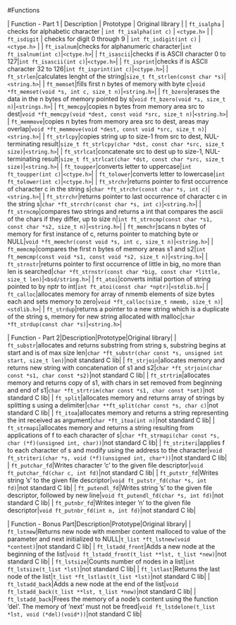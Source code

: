 #Functions

| Function - Part 1 | Description | Prototype | Original library |
| `ft_isalpha` | checks for alphabetic character | `int ft_isalpha(int c)` | `<ctype.h>` |
| `ft_isdigit` | checks for digit 0 through 9 | `int ft_isdigit(int c)` | `<ctype.h>` |
| `ft_isalnum`|checks for alphanumeric character|`int ft_isalnum(int c)`|`<ctype.h>`|
| `ft_isascii`|checks if is ASCII character 0 to 127|`int ft_isascii(int c)`|`<ctype.h>`|
| `ft_isprint`|checks if is ASCII character 32 to 126|`int ft_isprint(int c)`|`<ctype.h>`|
| `ft_strlen`|calculates lenght of the string|`size_t ft_strlen(const char *s)`|`<string.h>`|
| `ft_memset`|fills first n bytes of memory with byte c|`void *ft_memset(void *s, int c, size_t n)`|`<string.h>`|
| `ft_bzero`|erases the data in the n bytes of memory pointed by s|`void ft_bzero(void *s, size_t n)`|`<strings.h>`|
| `ft_memcpy`|copies n bytes from memory area src to dest|`void *ft_memcpy(void *dest, const void *src, size_t n)`|`<string.h>`|
| `ft_memmove`|copies n bytes from memory area src to dest, areas may overlap|`void *ft_memmove(void *dest, const void *src, size_t n)`|`<string.h>`|
| `ft_strlcpy`|copies string up to size-1 from src to dest, NUL-terminating result|`size_t ft_strlcpy(char *dst, const char *src, size_t size)`|`<string.h>`|
| `ft_strlcat`|concatenate src to dest up to size-1, NUL-terminating result|`size_t ft_strlcat(char *dst, const char *src, size_t size)`|`<string.h>`|
| `ft_toupper`|converts letter to uppercase|`int ft_toupper(int c)`|`<ctype.h>`|
| `ft_tolower`|converts letter to lowercase|`int ft_tolower(int c)`|`<ctype.h>`|
| `ft_strchr`|returns pointer to first occurrence of character c in the string s|`char *ft_strchr(const char *s, int c)`|`<string.h>`|
| `ft_strrchr`|returns pointer to last occurrence of character c in the string s|`char *ft_strrchr(const char *s, int c)`|`<string.h>`|
| `ft_strncmp`|compares two strings and returns a int that compares the ascii of the chars if they differ, up to size n|`int ft_strncmp(const char *s1, const char *s2, size_t n)`|`<string.h>`|
| `ft_memchr`|scans n bytes of memory for first instance of c, returns pointer to matching byte or NULL|`void *ft_memchr(const void *s, int c, size_t n)`|`<string.h>`|
| `ft_memcmp`|compares the first n bytes of memory areas s1 and s2|`int ft_memcmp(const void *s1, const void *s2, size_t n)`|`<string.h>`|
| `ft_strnstr`|returns pointer to first occurrence of little in big, no more than len is searched|`char *ft_strnstr(const char *big, const char *little, size_t len)`|`<bsd/string.h>`|
| `ft_atoi`|converts initial portion of string pointed to by nptr to int|`int ft_atoi(const char *nptr)`|`<stdlib.h>`|
| `ft_calloc`|allocates memory for array of nmemb elements of size bytes each and sets memory to zero|`void *ft_calloc(size_t nmemb, size_t n)`|`<stdlib.h>`|
| `ft_strdup`|returns  a pointer to a new string which is a duplicate of the string s, memory for new string allocated with malloc|`char *ft_strdup(const char *s)`|`<string.h>`|

| Function - Part 2|Description|Prototype|Original library|
| `ft_substr`|allocates and returns substring from string s, substring begins at start and is of max size len|`char *ft_substr(char const *s, unsigned int start, size_t len)`|noit standard C lib|
| `ft_strjoin`|allocates memory and returns new string with concatenation of s1 and s2|`char *ft_strjoin(char const *s1, char const *s2)`|not standard C lib|
| `ft_strtrim`|allocates memory and returns copy of s1, with chars in set removed from beginning and end of s1|`char *ft_strtrim(char const *s1, char const *set)`|not standard C lib|
| `ft_split`|allocates memory and returns array of strings by splitting s using a delimiter|`char **ft_split(char const *s, char c)`|not standard C lib|
| `ft_itoa`|allocates memory and returns a string representing the int received as argument|`char *ft_itoa(int n)`|not standard C lib|
| `ft_strmapi`|allocates memory and returns a string resulting from applications of f to each character of s|`char *ft_strmapi(char const *s, char (*f)(unsigned int, char))`|not standard C lib|
| `ft_striteri`|applies f to each character of s and modify using the address to the character|`void ft_striteri(char *s, void (*f)(unsigned int, char*))`|not standard C lib|
| `ft_putchar_fd`|Writes character ’c’ to the given file descriptor|`void ft_putchar_fd(char c, int fd)`|not standard C lib|
| `ft_putstr_fd`|Writes string ’s’ to the given file descriptor|`void ft_putstr_fd(char *s, int fd)`|not standard C lib|
| `ft_putendl_fd`|Writes string ’s’ to the given file descriptor, followed by new line|`void ft_putendl_fd(char *s, int fd)`|not standard C lib|
| `ft_putnbr_fd`|Writes integer ’n’ to the given file descriptor|`void ft_putnbr_fd(int n, int fd)`|not standard C lib|

| Function - Bonus Part|Description|Prototype|Original library|
| `ft_lstnew`|Returns new node with member content malloced to value of the parameter and next initialized to NULL|`t_list *ft_lstnew(void *content)`|not standard C lib|
| `ft_lstadd_front`|Adds a new node at the beginning of the list|`void ft_lstadd_front(t_list **lst, t_list *new)`|not standard C lib|
| `ft_lstsize`|Counts number of nodes in a list|`int ft_lstsize(t_list *lst)`|not standard C lib|
| `ft_lstlast`|Returns the last node of the list|`t_list *ft_lstlast(t_list *lst)`|not standard C lib|
| `ft_lstadd_back`|Adds a new node at the end of the list|`void ft_lstadd_back(t_list **lst, t_list *new)`|not standard C lib|
| `ft_lstadd_back`|Frees the memory of a node’s content using the function ’del’. The memory of ’next’ must not be freed|`void ft_lstdelone(t_list *lst, void (*del)(void*))`|not standard C lib|
